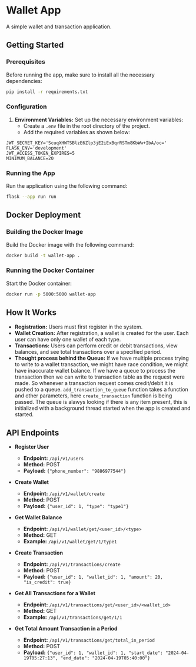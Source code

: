 
# Wallet App

A simple wallet and transaction application.

## Getting Started

### Prerequisites

Before running the app, make sure to install all the necessary dependencies:

```bash
pip install -r requirements.txt
```

### Configuration

1. **Environment Variables:** Set up the necessary environment variables:
    - Create a `.env` file in the root directory of the project.
    - Add the required variables as shown below:

```plaintext
JWT_SECRET_KEY='ScuqXHWTSBlzE6Zlp3jE2iExBqrRSTm8KbWw+IbA/oc='
FLASK_ENV='development'
JWT_ACCESS_TOKEN_EXPIRES=5
MINIMUM_BALANCE=20
```

### Running the App

Run the application using the following command:

```bash
flask --app run run
```

## Docker Deployment

### Building the Docker Image

Build the Docker image with the following command:

```bash
docker build -t wallet-app .
```

### Running the Docker Container

Start the Docker container:

```bash
docker run -p 5000:5000 wallet-app
```

## How It Works

- **Registration:** Users must first register in the system.
- **Wallet Creation:** After registration, a wallet is created for the user. Each user can have only one wallet of each type.
- **Transactions:** Users can perform credit or debit transactions, view balances, and see total transactions over a specified period.
- **Thought process behind the Queue:** If we have multiple process trying to write to a wallet transaction, we might have race condition, we might have inaccurate wallet balance. If we have a queue to process the transaction then we can write to transaction table as the request were made. So whenever a transaction request comes credit/debit it is pushed to a queue. `add_transaction_to_queue` function takes a function and other parameters, here `create_transaction` function is being passed. The queue is alawys looking if there is any item present, this is initialized with a background thread started when the app is created and started.

## API Endpoints

- **Register User**
  - **Endpoint:** `/api/v1/users`
  - **Method:** POST
  - **Payload:** `{"phone_number": "9886977544"}`

- **Create Wallet**
  - **Endpoint:** `/api/v1/wallet/create`
  - **Method:** POST
  - **Payload:** `{"user_id": 1, "type": "type1"}`

- **Get Wallet Balance**
  - **Endpoint:** `/api/v1/wallet/get/<user_id>/<type>`
  - **Method:** GET
  - **Example:** `/api/v1/wallet/get/1/type1`

- **Create Transaction**
  - **Endpoint:** `/api/v1/transactions/create`
  - **Method:** POST
  - **Payload:** `{"user_id": 1, "wallet_id": 1, "amount": 20, "is_credit": true}`

- **Get All Transactions for a Wallet**
  - **Endpoint:** `/api/v1/transactions/get/<user_id>/<wallet_id>`
  - **Method:** GET
  - **Example:** `/api/v1/transactions/get/1/1`

- **Get Total Amount Transaction in a Period**
  - **Endpoint:** `/api/v1/transactions/get/total_in_period`
  - **Method:** POST
  - **Payload:** `{"user_id": 1, "wallet_id": 1, "start_date": "2024-04-19T05:27:13", "end_date": "2024-04-19T05:40:00"}`
